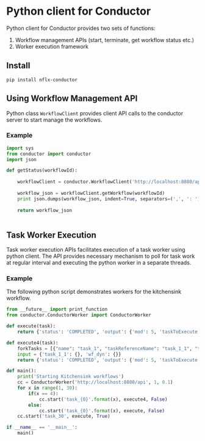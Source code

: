 # Python client for Conductor
Python client for Conductor provides two sets of functions:

1. Workflow management APIs (start, terminate, get workflow status etc.)
2. Worker execution framework

## Install

```shell
pip install nflx-conductor
```

## Using Workflow Management API
Python class ```WorkflowClient``` provides client API calls to the conductor server to start manage the workflows.  

### Example

```python
import sys
from conductor import conductor
import json

def getStatus(workflowId):
	
	workflowClient = conductor.WorkflowClient('http://localhost:8080/api')
	
	workflow_json = workflowClient.getWorkflow(workflowId)
	print json.dumps(workflow_json, indent=True, separators=(',', ': '))
	
	return workflow_json
	
```

## Task Worker Execution
Task worker execution APIs facilitates execution of a task worker using python client.
The API provides necessary mechanism to poll for task work at regular interval and executing the python worker in a separate threads.

### Example
The following python script demonstrates workers for the kitchensink workflow.

```python
from __future__ import print_function
from conductor.ConductorWorker import ConductorWorker

def execute(task):
	return {'status': 'COMPLETED', 'output': {'mod': 5, 'taskToExecute': 'task_1', 'oddEven': 0}, 'logs': ['one', 'two']}

def execute4(task):
	forkTasks = [{"name": "task_1", "taskReferenceName": "task_1_1", "type": "SIMPLE"},{"name": "sub_workflow_4", "taskReferenceName": "wf_dyn", "type": "SUB_WORKFLOW", "subWorkflowParam": {"name": "sub_flow_1"}}];
	input = {'task_1_1': {}, 'wf_dyn': {}}
	return {'status': 'COMPLETED', 'output': {'mod': 5, 'taskToExecute': 'task_1', 'oddEven': 0, 'dynamicTasks': forkTasks, 'inputs': input}, 'logs': ['one','two']}

def main():
	print('Starting Kitchensink workflows')
	cc = ConductorWorker('http://localhost:8080/api', 1, 0.1)
	for x in range(1, 30):
		if(x == 4):
			cc.start('task_{0}'.format(x), execute4, False)
		else:
			cc.start('task_{0}'.format(x), execute, False)
	cc.start('task_30', execute, True)

if __name__ == '__main__':
    main()
```

